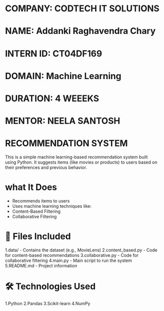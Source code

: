 # COMPANY: CODTECH IT SOLUTIONS

# NAME: Addanki Raghavendra Chary

# INTERN ID: CT04DF169

# DOMAIN: Machine Learning

# DURATION: 4 WEEEKS

# MENTOR: NEELA SANTOSH

# RECOMMENDATION SYSTEM
This is a simple machine learning-based recommendation system built using Python. It suggests items (like movies or products) to users based on their preferences and previous behavior.
# what It Does
 * Recommends items to users
 * Uses machine learning techniques
like:
 * Content-Based Filtering
 * Collaborative Filtering

# 📂 Files Included

1.data/ - Contains the dataset (e.g., MovieLens)
2.content_based.py - Code for content-based recommendations
3.collaborative.py - Code for collaborative filtering
4.main.py - Main script to run the system
5.README.md - Project information
# 🛠 Technologies Used

1.Python
2.Pandas
3.Scikit-learn
4.NumPy
